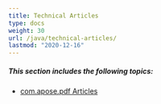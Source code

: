 ```yaml
---
title: Technical Articles
type: docs
weight: 30
url: /java/technical-articles/
lastmod: "2020-12-16"
---
```


##### **This section includes the following topics:** 

- [com.apose.pdf Articles](/pdf/java/com-apose-pdf-articles/)
